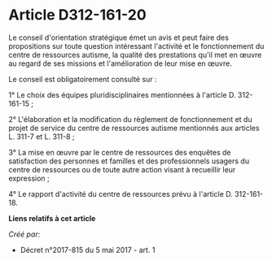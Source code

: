 # Article D312-161-20

Le conseil d'orientation stratégique émet un avis et peut faire des propositions sur toute question intéressant l'activité et
le fonctionnement du centre de ressources autisme, la qualité des prestations qu'il met en œuvre au regard de ses missions et
l'amélioration de leur mise en œuvre.

Le conseil est obligatoirement consulté sur :

1° Le choix des équipes pluridisciplinaires mentionnées à l'article D. 312-161-15 ;

2° L'élaboration et la modification du règlement de fonctionnement et du projet de service du centre de ressources autisme
mentionnés aux articles L. 311-7 et L. 311-8 ;

3° La mise en œuvre par le centre de ressources des enquêtes de satisfaction des personnes et familles et des professionnels
usagers du centre de ressources ou de toute autre action visant à recueillir leur expression ;

4° Le rapport d'activité du centre de ressources prévu à l'article D. 312-161-18.

**Liens relatifs à cet article**

_Créé par_:

  - Décret n°2017-815 du 5 mai 2017 - art. 1
